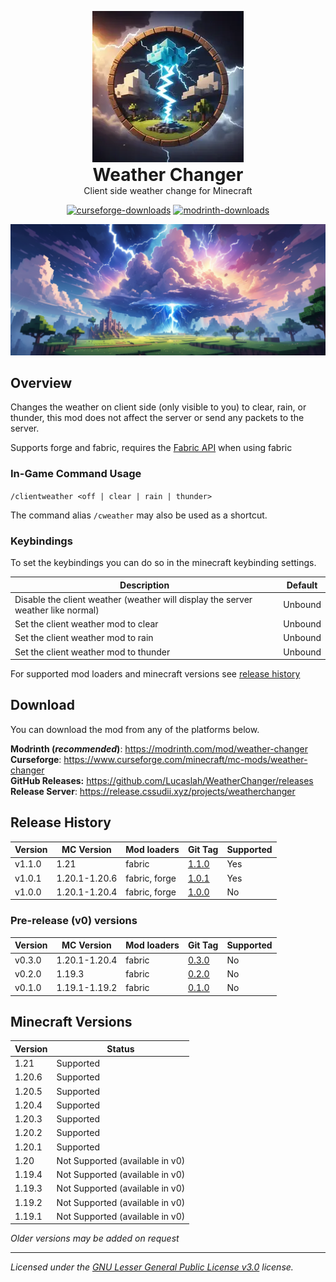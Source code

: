 <!-- modrinth_exclude.start -->

<!--suppress HtmlDeprecatedAttribute -->
<p align="center" style="display: block;margin-left: auto;margin-right: auto;margin-bottom: 0">
    <img src="assets/logo-242x242.png" alt="Weather Changer Logo"/>
</p>

<h1 align="center" style="margin-top: 0;margin-bottom: 0">Weather Changer</h1>
<p align="center" style="margin-top: 0;">Client side weather change for Minecraft</p>

<p align="center"><a href="https://www.curseforge.com/minecraft/mc-mods/weather-changer"><img src="https://cf.way2muchnoise.eu/full_682513_downloads.svg" alt="curseforge-downloads"></a>
<a href="https://modrinth.com/mod/weather-changer"><img src="https://img.shields.io/modrinth/dt/nhSHTGyl?logo=Modrinth" alt="modrinth-downloads"></a></p>

<p align="center" style="display: block;margin: 0 auto;">
    <img src="assets/banner.png"  alt="Weather Changer Banner"/>
</p>

<!-- modrinth_exclude.end -->

## Overview
Changes the weather on client side (only visible to you) to clear, rain, or thunder, this mod does not affect the server or send any packets to the server.

Supports forge and fabric, requires the [Fabric API](https://modrinth.com/mod/P7dR8mSH) when using fabric

### In-Game Command Usage
`/clientweather <off | clear | rain | thunder>`

The command alias `/cweather` may also be used as a shortcut.

### Keybindings
To set the keybindings you can do so in the minecraft keybinding settings.

| Description                                                                      | Default |
|----------------------------------------------------------------------------------|---------|
| Disable the client weather (weather will display the server weather like normal) | Unbound |
| Set the client weather mod to clear                                              | Unbound |
| Set the client weather mod to rain                                               | Unbound |   
| Set the client weather mod to thunder                                            | Unbound |   

For supported mod loaders and minecraft versions see [release history](#release-history)

<!-- modrinth_exclude.start -->

## Download
You can download the mod from any of the platforms below.

**Modrinth (_recommended_)**: https://modrinth.com/mod/weather-changer <br>
**Curseforge**: https://www.curseforge.com/minecraft/mc-mods/weather-changer <br>
**GitHub Releases:** https://github.com/Lucaslah/WeatherChanger/releases <br>
**Release Server**: https://release.cssudii.xyz/projects/weatherchanger

<!-- modrinth_exclude.end -->

## Release History
| Version | MC Version    | Mod loaders   | Git Tag                                                                | Supported |
|---------|---------------|---------------|------------------------------------------------------------------------|-----------|
| v1.1.0  | 1.21          | fabric        | [1.1.0](https://github.com/Lucaslah/WeatherChanger/releases/tag/1.1.0) | Yes       |
| v1.0.1  | 1.20.1-1.20.6 | fabric, forge | [1.0.1](https://github.com/Lucaslah/WeatherChanger/releases/tag/1.0.1) | Yes       |
| v1.0.0  | 1.20.1-1.20.4 | fabric, forge | [1.0.0](https://github.com/Lucaslah/WeatherChanger/releases/tag/1.0.0) | No        |

### Pre-release (v0) versions
| Version | MC Version    | Mod loaders | Git Tag                                                                | Supported |
|---------|---------------|-------------|------------------------------------------------------------------------|-----------|
| v0.3.0  | 1.20.1-1.20.4 | fabric      | [0.3.0](https://github.com/Lucaslah/WeatherChanger/releases/tag/0.3.0) | No        |
| v0.2.0  | 1.19.3        | fabric      | [0.2.0](https://github.com/Lucaslah/WeatherChanger/releases/tag/0.2.0) | No        |
| v0.1.0  | 1.19.1-1.19.2 | fabric      | [0.1.0](https://github.com/Lucaslah/WeatherChanger/releases/tag/0.1.0) | No        |

## Minecraft Versions
| Version | Status                          |
|---------|---------------------------------|
| 1.21    | Supported                       |
| 1.20.6  | Supported                       |
| 1.20.5  | Supported                       |
| 1.20.4  | Supported                       |
| 1.20.3  | Supported                       |
| 1.20.2  | Supported                       |
| 1.20.1  | Supported                       |
| 1.20    | Not Supported (available in v0) |
| 1.19.4  | Not Supported (available in v0) |
| 1.19.3  | Not Supported (available in v0) |
| 1.19.2  | Not Supported (available in v0) |
| 1.19.1  | Not Supported (available in v0) |

*Older versions may be added on request*

------------------------------------------
*Licensed under the [GNU Lesser General Public License v3.0](https://www.gnu.org/licenses/lgpl-3.0.en.html) license.*
